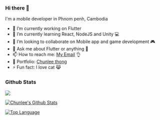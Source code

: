 ### Hi there 👋

I'm a mobile developer in Phnom penh, Cambodia 

- 🔭 I’m currently working on Flutter
- 🌱 I’m currently learning React, NodeJS and Unity 💻
- 👯 I’m looking to collaborate on Mobile app and game development 🎮
- 💬 Ask me about Flutter or anything 🤣 
- 📫 How to reach me: [My Email](chunlee.thong@gmail.com) 👌
- 📕 Portfolio: [Chunlee thong](https://www.chunleethong.com) 
- ⚡ Fun fact: I love cat 😹

### Github Stats
![](https://komarev.com/ghpvc/?username=chunlee-thong)

[![Chunlee's Github Stats](https://github-readme-stats.vercel.app/api?username=chunlee-thong&theme=default&show_icons=true&line_height=40&theme=dark)](https://github.com/chunlee-thong)

[![Top Language](https://github-readme-stats.vercel.app/api/top-langs/?username=chunlee-thong&show_icons=true&theme=dark)](https://github.com/chunlee-thong)
